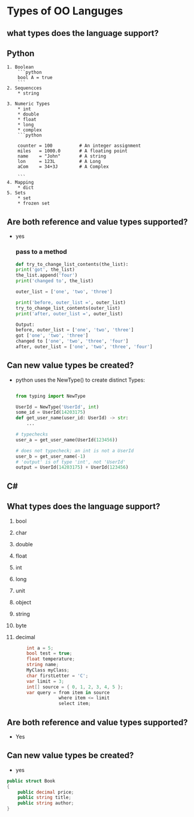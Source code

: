 # Types of OO Languges

## what types does the language support?




## Python

    1. Boolean
        ```python
        bool A = true
        ```
    2. Sequencces
        * string
        
    3. Numeric Types
        * int
        * double
        * float
        * long
        * complex
        ```python

        counter = 100          # An integer assignment
        miles   = 1000.0       # A floating point
        name    = "John"       # A string
        lon     = 123L         # A Long
        aCom    = 34+3J        # A Complex

        ```
    4. Mapping
        * dict
    5. Sets
        * set
        * frozen set
    

## Are both reference and value types supported?

* yes

    ### pass to a method

    ```python
    def try_to_change_list_contents(the_list):
    print('got', the_list)
    the_list.append('four')
    print('changed to', the_list)

    outer_list = ['one', 'two', 'three']

    print('before, outer_list =', outer_list)
    try_to_change_list_contents(outer_list)
    print('after, outer_list =', outer_list)

    Output:
    before, outer_list = ['one', 'two', 'three']
    got ['one', 'two', 'three']
    changed to ['one', 'two', 'three', 'four']
    after, outer_list = ['one', 'two', 'three', 'four']

    ```

## Can new value types be created?

* python uses the NewType() to create distinct Types: 

    ```python

    from typing import NewType

    UserId = NewType('UserId', int)
    some_id = UserId(14203175)
    def get_user_name(user_id: UserId) -> str:
        ...

    # typechecks
    user_a = get_user_name(UserId(123456))

    # does not typecheck; an int is not a UserId
    user_b = get_user_name(-1)
    # 'output' is of type 'int', not 'UserId'
    output = UserId(14203175) + UserId(123456)
    ```

## C#

## What types does the language support?
1. bool

2. char

3. double

4. float

5. int

6. long
7. unit
8. object
9. string
10. byte
11. decimal

    ```c#
        int a = 5;             
        bool test = true;
        float temperature;
        string name;
        MyClass myClass;
        char firstLetter = 'C';
        var limit = 3;
        int[] source = { 0, 1, 2, 3, 4, 5 };
        var query = from item in source
                    where item <= limit
                    select item;
    ```

## Are both reference and value types supported?
* Yes

## Can new value types be created?
* yes

```c#
public struct Book  
{  
    public decimal price;  
    public string title;  
    public string author;  
}  
```
